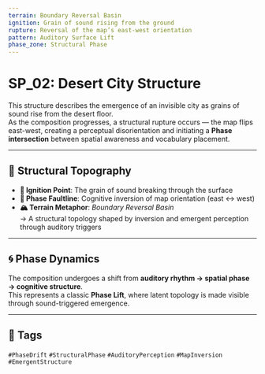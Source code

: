```yaml
---
terrain: Boundary Reversal Basin
ignition: Grain of sound rising from the ground
rupture: Reversal of the map’s east-west orientation
pattern: Auditory Surface Lift
phase_zone: Structural Phase
---
```


# SP_02: Desert City Structure

This structure describes the emergence of an invisible city as grains of sound rise from the desert floor.  
As the composition progresses, a structural rupture occurs — the map flips east-west, creating a perceptual disorientation and initiating a **Phase intersection** between spatial awareness and vocabulary placement.

---

## 🔷 Structural Topography

- **🧨 Ignition Point**: The grain of sound breaking through the surface  
- **🔻 Phase Faultline**: Cognitive inversion of map orientation (east ↔ west)  
- **🏔 Terrain Metaphor**: *Boundary Reversal Basin*  
  → A structural topology shaped by inversion and emergent perception through auditory triggers

---

## 🌀 Phase Dynamics

The composition undergoes a shift from **auditory rhythm → spatial phase → cognitive structure**.  
This represents a classic **Phase Lift**, where latent topology is made visible through sound-triggered emergence.

---

## 📁 Tags

`#PhaseDrift` `#StructuralPhase` `#AuditoryPerception` `#MapInversion` `#EmergentStructure`
